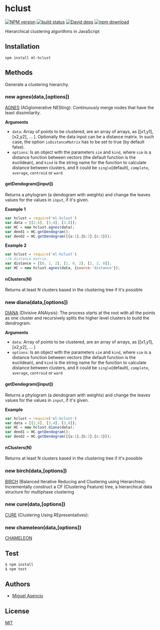 # hclust

  [![NPM version][npm-image]][npm-url]
  [![build status][travis-image]][travis-url]
  [![David deps][david-image]][david-url]
  [![npm download][download-image]][download-url]

Hierarchical clustering algorithms in JavaScript

## Installation

`npm install ml-hclust`

## Methods
Generate a clustering hierarchy.

### new agnes(data,[options])

[AGNES](http://dx.doi.org/10.1002/9780470316801.ch5) (AGglomerative NESting): Continuously merge nodes that have the least dissimilarity.

__Arguments__

* `data`: Array of points to be clustered, are an array of arrays, as [[x1,y1],[x2,y2], ... ]. Optionally the data input can be a distance matrix. In such case, the option `isDistanceMatrix` has to be set to true (by default false).
* `options`: Is an object with the parameters `sim` and `kind`, where `sim` is a distance function between vectors (the default function is the euclidean), and `kind` is the string name for the function to calculate distance between clusters, and it could be `single`(default), `complete`, `average`, `centroid` or `ward`

#### getDendogram([input])

Returns a phylogram (a dendogram with weights) and change the leaves values for the values in `input`, if it's given.

__Example 1__

```js
var hclust = require('ml-hclust')
var data = [[2,6], [3,4], [3,8]];
var HC = new hclust.agnes(data);
var dend1 = HC.getDendogram();
var dend2 = HC.getDendogram([{a:1},{b:2},{c:3}]);
```
__Example 2__

```js
var hclust = require('ml-hclust')
//A distance matrix. 
var distance = [[0, 1, 2], [1, 0, 2], [2, 2, 0]]; 
var HC = new hclust.agnes(data, {source:'distance'});
```

#### nClusters(N)

Returns at least N clusters based in the clustering tree if it's possible

### new diana(data,[options])

[DIANA](http://eu.wiley.com/WileyCDA/WileyTitle/productCd-0470276800.html) (Divisive ANAlysis): The process starts at the root with all the points as one cluster and recursively splits the higher level clusters to build the dendrogram.

__Arguments__

* `data`: Array of points to be clustered, are an array of arrays, as [[x1,y1],[x2,y2], ... ]
* `options`: Is an object with the parameters `sim` and `kind`, where `sim` is a distance function between vectors (the default function is the euclidean), and `kind` is the string name for the function to calculate distance between clusters, and it could be `single`(default), `complete`, `average`, `centroid` or `ward`

#### getDendogram([input])

Returns a phylogram (a dendogram with weights) and change the leaves values for the values in `input`, if it's given.

__Example__

```js
var hclust = require('ml-hclust')
var data = [[2,6], [3,4], [3,8]];
var HC = new hclust.diana(data);
var dend1 = HC.getDendogram();
var dend2 = HC.getDendogram([{a:1},{b:2},{c:3}]);
```

#### nClusters(N)

Returns at least N clusters based in the clustering tree if it's possible

### new birch(data,[options])

[BIRCH](http://www.cs.sfu.ca/CourseCentral/459/han/papers/zhang96.pdf) (Balanced Iterative Reducing and Clustering using Hierarchies): Incrementally construct a CF (Clustering Feature) tree, a hierarchical data structure for multiphase clustering


### new cure(data,[options])

[CURE](http://www.cs.bu.edu/fac/gkollios/ada05/LectNotes/guha98cure.pdf) (Clustering Using REpresentatives):


### new chameleon(data,[options])

[CHAMELEON](http://www.google.ch/url?sa=t&rct=j&q=&esrc=s&source=web&cd=1&ved=0CCQQFjAAahUKEwj6t4n_sZbGAhXDaxQKHXCLCmQ&url=http%3A%2F%2Fglaros.dtc.umn.edu%2Fgkhome%2Ffetch%2Fpapers%2FchameleonCOMPUTER99.pdf&ei=kDqBVfqvKsPXUfCWqqAG&usg=AFQjCNEYcGqCxN5N_GlP4Z__UF09aHegQg&sig2=9JkxZ5VS7iDbiJT-imX5Pg&bvm=bv.96041959,d.d24&cad=rja) 


## Test

```js
$ npm install
$ npm test
```

## Authors

  - [Miguel Asencio](https://github.com/maasencioh)

## License

  [MIT](./LICENSE)

[npm-image]: https://img.shields.io/npm/v/ml-hclust.svg?style=flat-square
[npm-url]: https://npmjs.org/package/ml-hclust
[travis-image]: https://img.shields.io/travis/mljs/hclust/master.svg?style=flat-square
[travis-url]: https://travis-ci.org/mljs/hclust
[david-image]: https://img.shields.io/david/mljs/hclust.svg?style=flat-square
[david-url]: https://david-dm.org/mljs/hclust
[download-image]: https://img.shields.io/npm/dm/ml-hclust.svg?style=flat-square
[download-url]: https://npmjs.org/package/ml-hclust

